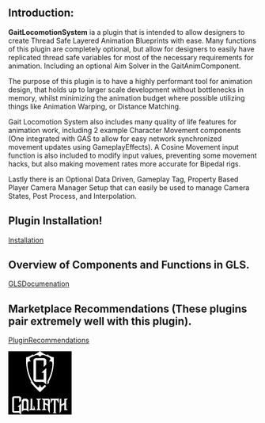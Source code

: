 ## Introduction:

**GaitLocomotionSystem** ia a plugin that is intended to allow designers to create Thread Safe Layered Animation Blueprints with ease. Many functions of this plugin are completely optional, but allow for designers to easily have replicated thread safe variables for most of the necessary requirements for animation. Including an optional Aim Solver in the GaitAnimComponent.

The purpose of this plugin is to have a highly performant tool for animation design, that holds up to larger scale development without bottlenecks in memory, whilst minimizing the animation budget where possible utilizing things like Animation Warping, or Distance Matching.

Gait Locomotion System also includes many quality of life features for animation work, including 2 example Character Movement components (One integrated with GAS to allow for easy network synchronized movement updates using GameplayEffects). A Cosine Movement input function is also included to modify input values, preventing some movement hacks, but also making movement rates more accurate for Bipedal rigs.

Lastly there is an Optional Data Driven, Gameplay Tag, Property Based Player Camera Manager Setup that can easily be used to manage Camera States, Post Process, and Interpolation.

## Plugin Installation!
[Installation](https://madteapartygames.github.io/the-gonzo-docs/docs/quickstart.html)

## Overview of Components and Functions in GLS.
[GLSDocumenation](https://madteapartygames.github.io/the-gonzo-docs/docs/deepdive.html)

## Marketplace Recommendations (These plugins pair extremely well with this plugin).
[PluginRecommendations](https://madteapartygames.github.io/the-gonzo-docs/docs/recommends.html)

![](Assets/Images/Goliath_Logo.jpg)
